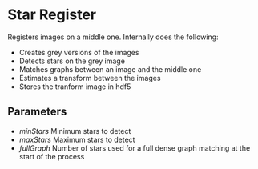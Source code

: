 # Star Register

Registers images on a middle one.
Internally does the following:

* Creates grey versions of the images
* Detects stars on the grey image
* Matches graphs between an image and the middle one
* Estimates a transform between the images
* Stores the tranform image in hdf5

## Parameters

* *minStars* Minimum stars to detect
* *maxStars* Maximum stars to detect
* *fullGraph* Number of stars used for a full dense graph matching at the start of the process
